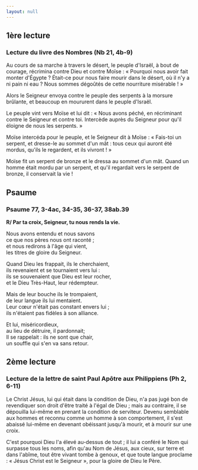 ```yaml
---
layout: null
---
```

## 1ère lecture

### Lecture du livre des Nombres (Nb 21, 4b-9)

Au cours de sa marche à travers le désert, le peuple d'Israël, à bout de courage, récrimina contre Dieu et contre Moïse : « Pourquoi nous avoir fait monter d'Égypte ? Était-ce pour nous faire mourir dans le désert, où il n'y a ni pain ni eau ? Nous sommes dégoûtés de cette nourriture misérable ! »

Alors le Seigneur envoya contre le peuple des serpents à la morsure brûlante, et beaucoup en moururent dans le peuple d'Israël.

Le peuple vint vers Moïse et lui dit : « Nous avons péché, en récriminant contre le Seigneur et contre toi. Intercède auprès du Seigneur pour qu'il éloigne de nous les serpents. »

Moïse intercéda pour le peuple, et le Seigneur dit à Moïse : « Fais-toi un serpent, et dresse-le au sommet d'un mât : tous ceux qui auront été mordus, qu'ils le regardent, et ils vivront ! »

Moïse fit un serpent de bronze et le dressa au sommet d'un mât. Quand un homme était mordu par un serpent, et qu'il regardait vers le serpent de bronze, il conservait la vie !

## Psaume

### Psaume 77, 3-4ac, 34-35, 36-37, 38ab.39

**R/ Par ta croix, Seigneur, tu nous rends la vie.**

Nous avons entendu et nous savons  
ce que nos pères nous ont raconté ;  
et nous redirons à l'âge qui vient,  
les titres de gloire du Seigneur.  

Quand Dieu les frappait, ils le cherchaient,  
ils revenaient et se tournaient vers lui :  
ils se souvenaient que Dieu est leur rocher,  
et le Dieu Très-Haut, leur rédempteur.  

Mais de leur bouche ils le trompaient,  
de leur langue ils lui mentaient.  
Leur cœur n'était pas constant envers lui ;  
ils n'étaient pas fidèles à son alliance.  

Et lui, miséricordieux,  
au lieu de détruire, il pardonnait;  
Il se rappelait : ils ne sont que chair,  
un souffle qui s'en va sans retour.  

## 2ème lecture

### Lecture de la lettre de saint Paul Apôtre aux Philippiens (Ph 2, 6-11)

Le Christ Jésus, lui qui était dans la condition de Dieu, n'a pas jugé bon de revendiquer son droit d'être traité à l'égal de Dieu ; mais au contraire, il se dépouilla lui-même en prenant la condition de serviteur. Devenu semblable aux hommes et reconnu comme un homme à son comportement, il s'est abaissé lui-même en devenant obéissant jusqu'à mourir, et à mourir sur une croix.

C'est pourquoi Dieu l'a élevé au-dessus de tout ; il lui a conféré le Nom qui surpasse tous les noms, afin qu'au Nom de Jésus, aux cieux, sur terre et dans l'abîme, tout être vivant tombe à genoux, et que toute langue proclame : « Jésus Christ est le Seigneur », pour la gloire de Dieu le Père.
